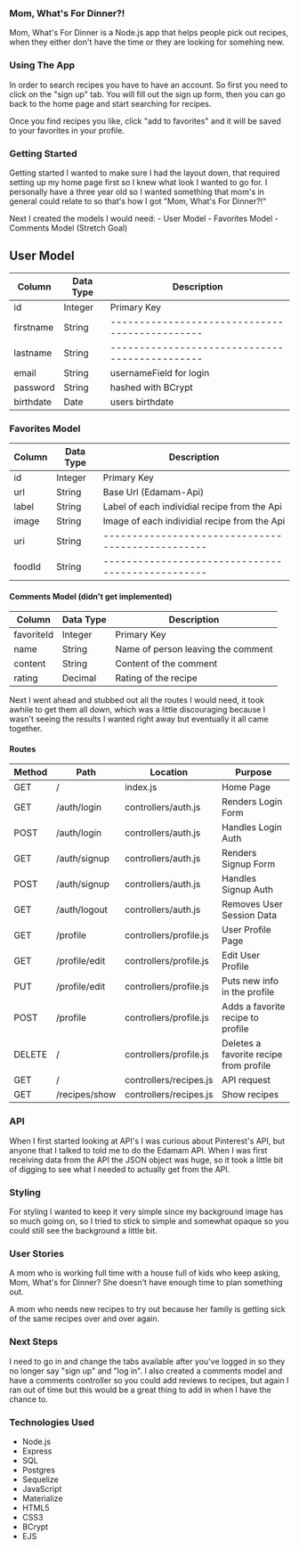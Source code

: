 ### Mom, What's For Dinner?!

Mom, What's For Dinner is a Node.js app that helps people pick out recipes, when they either don't have the time or they are looking for somehing new.

### Using The App
In order to search recipes you have to have an account. So first you need to click on the "sign up" tab. You will fill out the sign up form, then you can go back to the home page and start searching for recipes.

Once you find recipes you like, click "add to favorites" and it will be saved to your favorites in your profile.

### Getting Started 
Getting started I wanted to make sure I had the layout down, that required setting up my home page first so I knew what look I wanted to go for. I personally have a three year old so I wanted something that mom's in general could relate to so that's how I got "Mom, What's For Dinner?!"

Next I created the models I would need: 
    - User Model
    - Favorites Model
    - Comments Model (Stretch Goal)

## User Model
| Column    | Data Type | Description                                    |
| --------- | --------- | ---------------------------------------------- |
| id        | Integer   | Primary Key                                    |
| firstname | String    | ---------------------------------------------- |
| lastname  | String    | ---------------------------------------------- |
| email     | String    | usernameField for login                        |
| password  | String    | hashed with BCrypt                             |
| birthdate | Date      | users birthdate                                |

### Favorites Model
| Column | Data Type | Description                                       |
| ------ | --------- | ------------------------------------------------- |
| id     | Integer   | Primary Key                                       |
| url    | String    | Base Url (Edamam-Api)                             |
| label  | String    | Label of each individial recipe from the Api      |
| image  | String    | Image of each individial recipe from the Api      |
| uri    | String    | ------------------------------------------------- |
| foodId | String    | ------------------------------------------------- |

#### Comments Model (didn't get implemented)
| Column     | Data Type | Description                                       |
| ---------  | --------- | ------------------------------------------------- |
| favoriteId | Integer   | Primary Key                                       |
| name       | String    | Name of person leaving the comment                |
| content    | String    | Content of the comment                            |
| rating     | Decimal   | Rating of the recipe                              |


Next I went ahead and stubbed out all the routes I would need, it took awhile to get them all
down, which was a little discouraging because I wasn't seeing the results I wanted right away but eventually it all came together.

#### Routes

| Method | Path           | Location               | Purpose                                |
| ------ | -------------- | ---------------------- | ---------------------------------      |
| GET    | /              | index.js               | Home Page                              |
| GET    | /auth/login    | controllers/auth.js    | Renders Login Form                     |
| POST   | /auth/login    | controllers/auth.js    | Handles Login Auth                     |
| GET    | /auth/signup   | controllers/auth.js    | Renders Signup Form                    |
| POST   | /auth/signup   | controllers/auth.js    | Handles Signup Auth                    |
| GET    | /auth/logout   | controllers/auth.js    | Removes User Session Data              |
| GET    | /profile       | controllers/profile.js | User Profile Page                      |
| GET    | /profile/edit  | controllers/profile.js | Edit User Profile                      |
| PUT    | /profile/edit  | controllers/profile.js | Puts new info in the profile           |
| POST   | /profile       | controllers/profile.js | Adds a favorite recipe to profile      |
| DELETE | /              | controllers/profile.js | Deletes a favorite recipe from profile |
| GET    | /              | controllers/recipes.js | API request                            |
| GET    | /recipes/show  | controllers/recipes.js | Show recipes                           |
### API 
When I first started looking at API's I was curious about Pinterest's API, but anyone that I talked to told me to do the Edamam API. When I was first receiving data from the API the JSON object was huge, so it took a little bit of digging to see what I needed to actually get from the API.

### Styling
For styling I wanted to keep it very simple since my background image has so much going on, so I tried to stick to simple and somewhat opaque so you could still see the background a little bit.

### User Stories

A mom who is working full time with a house full of kids who keep asking, Mom, What's for Dinner? She doesn't have enough time to plan something out.

A mom who needs new recipes to try out because her family is getting sick of the same recipes over and over again.

### Next Steps
I need to go in and change the tabs available after you've logged in so they no longer say "sign up" and "log in". I also created a comments model and have a comments controller so you could add reviews to recipes, but again I ran out of time but this would be a great thing to add in when I have the chance to.

### Technologies Used 
- Node.js
- Express
- SQL
- Postgres
- Sequelize
- JavaScript
- Materialize
- HTML5
- CSS3
- BCrypt
- EJS
